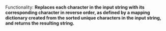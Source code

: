 Functionality: **Replaces each character in the input string with its corresponding character in reverse order, as defined by a mapping dictionary created from the sorted unique characters in the input string, and returns the resulting string.**